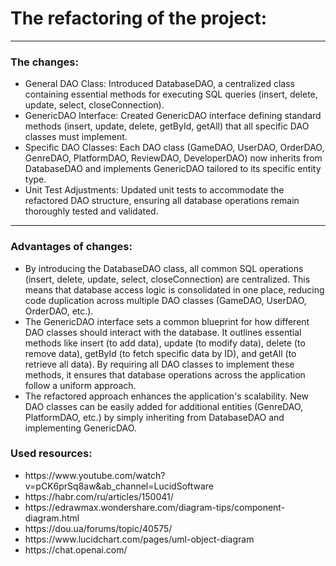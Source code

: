 # The refactoring of the project: 
<hr>
<h3>The changes:</h3>
<ul>
  <li>General DAO Class: Introduced DatabaseDAO, a centralized class containing essential methods for executing SQL queries (insert, delete, update, select, closeConnection).</li>
  <li>GenericDAO Interface: Created GenericDAO interface defining standard methods (insert, update, delete, getById, getAll) that all specific DAO classes must implement.</li>
  <li>Specific DAO Classes: Each DAO class (GameDAO, UserDAO, OrderDAO, GenreDAO, PlatformDAO, ReviewDAO, DeveloperDAO) now
    inherits from DatabaseDAO and implements GenericDAO tailored to its specific entity type.</li>
  <li>Unit Test Adjustments: Updated unit tests to accommodate the refactored DAO structure, ensuring all database operations remain thoroughly tested and validated.</li>

</ul>
<hr>
<h3>Advantages of changes:</h3>
<ul>
  <li>By introducing the DatabaseDAO class, all common SQL operations (insert, delete, update, select, closeConnection) are centralized. This means that database access logic is consolidated in one place, reducing code duplication across multiple DAO classes (GameDAO, UserDAO, OrderDAO, etc.).</li>
   <li>The GenericDAO interface sets a common blueprint for how different DAO classes should interact with the database. It outlines essential methods like insert (to add data), update (to modify data), delete (to remove data), getById (to fetch specific data by ID), and getAll (to retrieve all data). By requiring all DAO classes to implement these methods, 
     it ensures that database operations across the application follow a uniform approach.</li>
  <li>The refactored approach enhances the application's scalability. New DAO classes can be easily added for additional entities (GenreDAO, PlatformDAO, etc.) by simply inheriting from DatabaseDAO and implementing GenericDAO. </li>
</ul>
<h3>Used resources:</h3>
<ul>
  <li>https://www.youtube.com/watch?v=pCK6prSq8aw&ab_channel=LucidSoftware</li>
  <li>https://habr.com/ru/articles/150041/</li>
  <li>https://edrawmax.wondershare.com/diagram-tips/component-diagram.html</li>
  <li>https://dou.ua/forums/topic/40575/</li>
  <li>https://www.lucidchart.com/pages/uml-object-diagram</li>
  <li>https://chat.openai.com/</li>
</ul>
